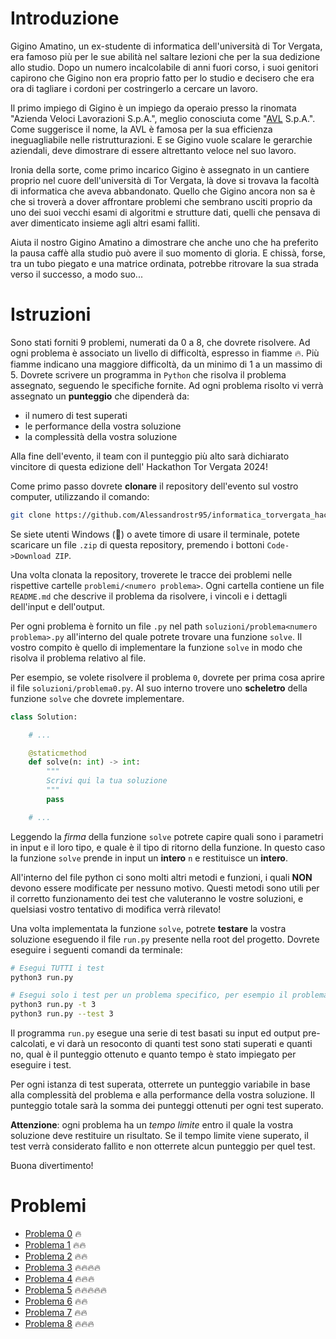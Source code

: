 # Introduzione
Gigino Amatino, un ex-studente di informatica dell'università di Tor Vergata, era famoso più per le sue abilità nel saltare lezioni che per la sua dedizione allo studio.
Dopo un numero incalcolabile di anni fuori corso, i suoi genitori capirono che Gigino non era proprio fatto per lo studio e decisero che era ora di tagliare i cordoni per costringerlo a cercare un lavoro.


Il primo impiego di Gigino è un impiego da operaio presso la rinomata "Azienda Veloci Lavorazioni S.p.A.", meglio conosciuta come "[AVL](https://it.wikipedia.org/wiki/Albero_AVL) S.p.A.".
Come suggerisce il nome, la AVL è famosa per la sua efficienza ineguagliabile nelle ristrutturazioni.
E se Gigino vuole scalare le gerarchie aziendali, deve dimostrare di essere altrettanto veloce nel suo lavoro.

Ironia della sorte, come primo incarico Gigino è assegnato in un cantiere proprio nel cuore dell'università di Tor Vergata, là dove si trovava la facoltà di informatica che aveva abbandonato.
Quello che Gigino ancora non sa è che si troverà a dover affrontare problemi che sembrano usciti proprio da uno dei suoi vecchi esami di algoritmi e strutture dati, quelli che pensava di aver dimenticato insieme agli altri esami falliti.

Aiuta il nostro Gigino Amatino a dimostrare che anche uno che ha preferito la pausa caffè alla studio può avere il suo momento di gloria. E chissà, forse, tra un tubo piegato e una matrice ordinata, potrebbe ritrovare la sua strada verso il successo, a modo suo...

# Istruzioni
Sono stati forniti 9 problemi, numerati da 0 a 8, che dovrete risolvere.
Ad ogni problema è associato un livello di difficoltà, espresso in fiamme 🔥.
Più fiamme indicano una maggiore difficoltà, da un minimo di 1 a un massimo di 5.
Dovrete scrivere un programma in `Python` che risolva il problema assegnato, seguendo le specifiche fornite.
Ad ogni problema risolto vi verrà assegnato un **punteggio** che dipenderà da:
- il numero di test superati
- le performance della vostra soluzione
- la complessità della vostra soluzione

Alla fine dell'evento, il team con il punteggio più alto sarà dichiarato vincitore di questa edizione dell' Hackathon Tor Vergata 2024!

Come primo passo dovrete **clonare** il repository dell'evento sul vostro computer, utilizzando il comando:
```bash
git clone https://github.com/Alessandrostr95/informatica_torvergata_hackathon_2024.git
```
Se siete utenti Windows (🐣) o avete timore di usare il terminale, potete scaricare un file `.zip` di questa repository, premendo i bottoni `Code->Download ZIP`.

Una volta clonata la repository, troverete le tracce dei problemi nelle rispettive cartelle `problemi/<numero problema>`.
Ogni cartella contiene un file `README.md` che descrive il problema da risolvere, i vincoli e i dettagli dell'input e dell'output.

Per ogni problema è fornito un file `.py` nel path `soluzioni/problema<numero problema>.py` all'interno del quale potrete trovare una funzione `solve`.
Il vostro compito è quello di implementare la funzione `solve` in modo che risolva il problema relativo al file.

Per esempio, se volete risolvere il problema `0`, dovrete per prima cosa aprire il file `soluzioni/problema0.py`.
Al suo interno trovere uno **scheletro** della funzione `solve` che dovrete implementare.
```python
class Solution:

    # ...

    @staticmethod
    def solve(n: int) -> int:
        """
        Scrivi qui la tua soluzione
        """
        pass

    # ...
```

Leggendo la *firma* della funzione `solve` potrete capire quali sono i parametri in input e il loro tipo, e quale è il tipo di ritorno della funzione.
In questo caso la funzione `solve` prende in input un **intero** `n` e restituisce un **intero**.

All'interno del file python ci sono molti altri metodi e funzioni, i quali **NON** devono essere modificate per nessuno motivo.
Questi metodi sono utili per il corretto funzionamento dei test che valuteranno le vostre soluzioni, e quelsiasi vostro tentativo di modifica verrà rilevato!

Una volta implementata la funzione `solve`, potrete **testare** la vostra soluzione eseguendo il file `run.py` presente nella root del progetto.
Dovrete eseguire i seguenti comandi da terminale:
```bash
# Esegui TUTTI i test
python3 run.py

# Esegui solo i test per un problema specifico, per esempio il problema 3
python3 run.py -t 3
python3 run.py --test 3
```

Il programma `run.py` esegue una serie di test basati su input ed output pre-calcolati, e vi darà un resoconto di quanti test sono stati superati e quanti no, qual è il punteggio ottenuto e quanto tempo è stato impiegato per eseguire i test.

Per ogni istanza di test superata, otterrete un punteggio variabile in base alla complessità del problema e alla performance della vostra soluzione.
Il punteggio totale sarà la somma dei punteggi ottenuti per ogni test superato.

**Attenzione**: ogni problema ha un *tempo limite* entro il quale la vostra soluzione deve restituire un risultato.
Se il tempo limite viene superato, il test verrà considerato fallito e non otterrete alcun punteggio per quel test.

Buona divertimento!

# Problemi
- [Problema 0](problemi/0/README.md) 🔥
- [Problema 1](problemi/1/README.md) 🔥🔥
- [Problema 2](problemi/2/README.md) 🔥🔥
- [Problema 3](problemi/3/README.md) 🔥🔥🔥🔥
- [Problema 4](problemi/4/README.md) 🔥🔥🔥
- [Problema 5](problemi/5/README.md) 🔥🔥🔥🔥🔥
- [Problema 6](problemi/6/README.md) 🔥🔥
- [Problema 7](problemi/7/README.md) 🔥🔥
- [Problema 8](problemi/8/README.md) 🔥🔥🔥

